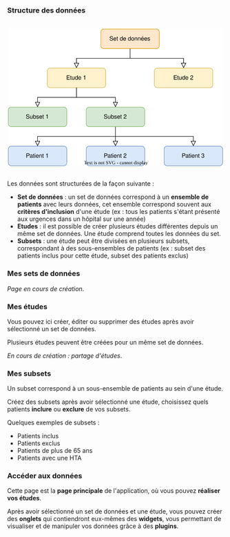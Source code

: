 ### <i class="fa fa-check" style="color: steelblue;"></i> Structure des données

<br />
<img src = "https://raw.githubusercontent.com/BorisDelange/LinkR-content/main/home/fr/get_started/data_structure.svg" alt = "Data structure" width = "500" style = "display:block; margin-left:auto; margin-right:auto;" />
<br />

Les données sont structurées de la façon suivante :

- **Set de données** : un set de données correspond à un **ensemble de patients** avec leurs données, cet ensemble correspond souvent aux **critères d'inclusion** d'une étude (ex : tous les patients s'étant présenté aux urgences dans un hôpital sur une année)
- **Etudes** : il est possible de créer plusieurs études différentes depuis un même set de données. Une étude comprend toutes les données du set.
- **Subsets** : une étude peut être divisées en plusieurs subsets, correspondant à des sous-ensembles de patients (ex : subset des patients inclus pour cette étude, subset des patients exclus)

### <i class="fa fa-check" style="color: steelblue;"></i> Mes sets de données

*Page en cours de création*.

### <i class="fa fa-check" style="color: steelblue;"></i> Mes études

Vous pouvez ici créer, éditer ou supprimer des études après avoir sélectionné un set de données.

Plusieurs études peuvent être créées pour un même set de données.

*En cours de création : partage d'études*.

### <i class="fa fa-check" style="color: steelblue;"></i> Mes subsets

Un subset correspond à un sous-ensemble de patients au sein d'une étude.

Créez des subsets après avoir sélectionné une étude, choisissez quels patients **inclure** ou **exclure** de vos subsets.

Quelques exemples de subsets :
- Patients inclus
- Patients exclus
- Patients de plus de 65 ans
- Patients avec une HTA

### <i class="fa fa-check" style="color: steelblue;"></i> Accéder aux données

Cette page est la **page principale** de l'application, où vous pouvez **réaliser vos études**.

Après avoir sélectionné un set de données et une étude, vous pouvez créer des **onglets** qui contiendront eux-mêmes des **widgets**, vous permettant de visualiser et de manipuler vos données grâce à des **plugins**.